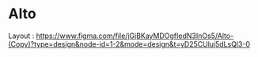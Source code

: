 # Alto
Layout : https://www.figma.com/file/jGjBKayMDOgfIedN3InOs5/Alto-(Copy)?type=design&node-id=1-2&mode=design&t=yD25CUluj5dLsQl3-0
